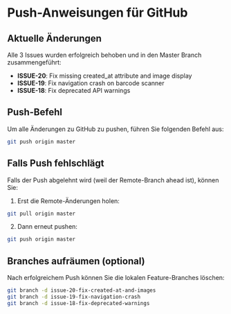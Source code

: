 # Push-Anweisungen für GitHub

## Aktuelle Änderungen
Alle 3 Issues wurden erfolgreich behoben und in den Master Branch zusammengeführt:

- **ISSUE-20**: Fix missing created_at attribute and image display
- **ISSUE-19**: Fix navigation crash on barcode scanner  
- **ISSUE-18**: Fix deprecated API warnings

## Push-Befehl
Um alle Änderungen zu GitHub zu pushen, führen Sie folgenden Befehl aus:

```bash
git push origin master
```

## Falls Push fehlschlägt
Falls der Push abgelehnt wird (weil der Remote-Branch ahead ist), können Sie:

1. Erst die Remote-Änderungen holen:
```bash
git pull origin master
```

2. Dann erneut pushen:
```bash
git push origin master
```

## Branches aufräumen (optional)
Nach erfolgreichem Push können Sie die lokalen Feature-Branches löschen:

```bash
git branch -d issue-20-fix-created-at-and-images
git branch -d issue-19-fix-navigation-crash
git branch -d issue-18-fix-deprecated-warnings
```